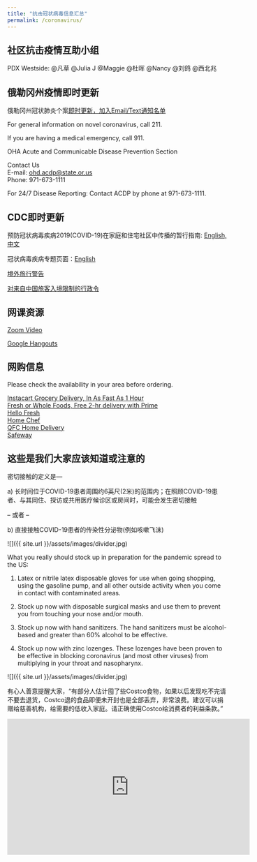 ```yaml
---
title: "抗击冠状病毒信息汇总"
permalink: /coronavirus/
---
```


## 社区抗击疫情互助小组

PDX Westside: @凡草 @Julia J @Maggie @杜晖 @Nancy @刘鸽 @西北兆

## 俄勒冈州疫情即时更新

俄勒冈州冠状肺炎个案[即时更新，](https://www.oregon.gov/oha/PH/DISEASESCONDITIONS/DISEASESAZ/Pages/emerging-respiratory-infections.aspx)[加入Email/Text通知名单](https://public.govdelivery.com/accounts/ORDHS/subscriber/new?topic_id=ORDHS_816)

For general information on novel coronavirus, call 211.

If you are having a medical emergency, call 911.

OHA Acute and Communicable Disease Prevention Section

Contact Us  
E-mail: [ohd.acdp@state.or.us](wmailto:ohd.acdp@state.or.us)  
Phone: 971-673-1111  

For 24/7 Disease Reporting: Contact ACDP by phone at 971-673-1111.

## CDC即时更新

预防冠状病毒疾病2019(COVID-19)在家庭和住宅社区中传播的暂行指南: [English, ](https://www.cdc.gov/coronavirus/2019-ncov/hcp/guidance-prevent-spread.html)[中文](https://www.cdc.gov/coronavirus/2019-ncov/hcp/guidance-prevent-spread-chinese.html)

冠状病毒疾病专题页面：[English](https://www.cdc.gov/coronavirus/2019-ncov/index.html)

[境外旅行警告](https://wwwnc.cdc.gov/travel/notices)

[对来自中国旅客入境限制的行政令](https://www.whitehouse.gov/presidential-actions/proclamation-suspension-entry-immigrants-nonimmigrants-persons-pose-risk-transmitting-2019-novel-coronavirus/)

## 网课资源

[Zoom Video](https://zoom.us/pricing/?zcid=1173&creative=372727188207&keyword=zoom%20conferencing&matchtype=e&network=g&device=c&gclid=Cj0KCQiAtOjyBRC0ARIsAIpJyGM2mCb13c8btM37KoSr1del8LUuJvqEBKmMekuMNdOGAhUyU0RIohQaAieFEALw_wcB)

[Google Hangouts](https://gsuite.google.com/products/meet/?utm_source=google&utm_medium=cpc&utm_campaign=na-US-all-en-dr-bkws-all-all-trial-e-dr-1008072&utm_content=text-ad-none-any-DEV_c-CRE_421690103164-ADGP_Hybrid%20%7C%20AW%20SEM%20%7C%20BKWS%20~%20EXA%20%2F%2F%20Hangouts%20%5B1:1%5D%20Google%20Hangouts-KWID_43700015211414153-kwd-362516399437&utm_term=KW_google%20hangouts-ST_google%20hangouts&gclid=Cj0KCQiAtOjyBRC0ARIsAIpJyGPZgVkdW7AdV5MSedOd13YmMF7kOl2xjqkNf0JBRU-OJstajgyZ7_IaAtJ8EALw_wcB&gclsrc=aw.ds)

## 网购信息

Please check the availability in your area before ordering.

[Instacart Grocery Delivery, In As Fast As 1 Hour](https://www.instacart.com/store/qfc/storefront)  
[Fresh or Whole Foods, Free 2-hr delivery with Prime‎](https://www.amazon.com/fmc/learn-more?tag=googhydr-20&hvadid=393036419508&hvpos=&hvexid=&hvnetw=g&hvrand=8912707584283355947&hvpone=&hvptwo=&hvqmt=b&hvdev=c&hvdvcmdl=&hvlocint=&hvlocphy=9061078&hvtargid=aud-646675774026:kwd-297107986473&ref=pd_sl_8bies8siiy_b)  
[Hello Fresh](https://www.hellofresh.com/pages/affiliate-general-90off?c=CP90FS&cjevent=59732a3c5b8111ea831403310a240612&utm_campaign=Compado+-+90Off%2C+Including+Free+Shipping%21&utm_id=cj~13964783&utm_medium=cpa&utm_source=Compado+GmbH~cj)  
[Home Chef](https://www.homechef.com/)  
[QFC Home Delivery](https://www.qfc.com/i/ways-to-shop/delivery)  
[Safeway](https://www.safeway.com/?cmpid=ps_swy_spi_ecom_goo&s_kwcid=AL!10316!3!343532355727!e!!g!!safeway%20grocery%20delivery&ds_rl=1274059&gclid=Cj0KCQiAtOjyBRC0ARIsAIpJyGNZNXjtJGitSvPYhRnVRX1mG1qOzPLNOYHYzh3HB379ALiUYpdctRUaAj8gEALw_wcB&gclsrc=aw.ds)  

## 这些是我们大家应该知道或注意的

密切接触的定义是—

a) 长时间位于COVID-19患者周围约6英尺(2米)的范围内；在照顾COVID-19患者、与其同住、探访或共用医疗候诊区或房间时，可能会发生密切接触

– 或者 –

b) 直接接触COVID-19患者的传染性分泌物(例如咳嗽飞沫)

![]({{ site.url }}/assets/images/divider.jpg)

What you really should stock up in preparation for the pandemic spread to the US:

1) Latex or nitrile latex disposable gloves for use when going shopping, using the gasoline pump, and all other outside activity when you come in contact with contaminated areas.

2) Stock up now with disposable surgical masks and use them to prevent you from touching your nose and/or mouth.

3) Stock up now with hand sanitizers. The hand sanitizers must be alcohol-based and greater than 60% alcohol to be effective.

4) Stock up now with zinc lozenges. These lozenges have been proven to be effective in blocking coronavirus (and most other viruses) from multiplying in your throat and nasopharynx.

![]({{ site.url }}/assets/images/divider.jpg)

有心人善意提醒大家，“有部分人估计囤了些Costco食物，如果以后发现吃不完请不要去退货，Costco退的食品即便未开封也是全部丢弃，非常浪费。建议可以捐赠给慈善机构，给需要的低收入家庭。请正确使用Costco给消费者的利益条款。”

<iframe width="555" height="312" src="https://www.youtube.com/embed/r5r4g7KWuts" frameborder="0" allow="accelerometer; autoplay; encrypted-media; gyroscope; picture-in-picture" allowfullscreen></iframe>
